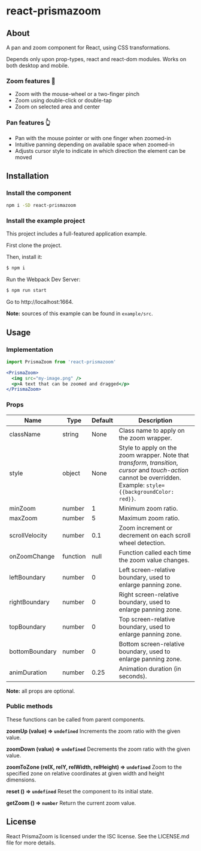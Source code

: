 # react-prismazoom

## About

A pan and zoom component for React, using CSS transformations.

Depends only upon prop-types, react and react-dom modules.
Works on both desktop and mobile.

### Zoom features :mag_right:
* Zoom with the mouse-wheel or a two-finger pinch
* Zoom using double-click or double-tap
* Zoom on selected area and center

### Pan features :point_up_2:
* Pan with the mouse pointer or with one finger when zoomed-in
* Intuitive panning depending on available space when zoomed-in
* Adjusts cursor style to indicate in which direction the element can be moved

## Installation

### Install the component
```bash
npm i -SD react-prismazoom
```
### Install the example project

This project includes a full-featured application example.

First clone the project.

Then, install it:
```bash
$ npm i
```
Run the Webpack Dev Server:
```bash
$ npm run start
```
Go to http://localhost:1664.

**Note:** sources of this example can be found in `example/src`.

## Usage

### Implementation

```jsx
import PrismaZoom from 'react-prismazoom'

<PrismaZoom>
  <img src="my-image.png" />
  <p>A text that can be zoomed and dragged</p>
</PrismaZoom>
```

### Props

| Name | Type | Default | Description |
| --- | --- | --- |  --- |
| className | string | None | Class name to apply on the zoom wrapper. |
| style | object | None | Style to apply on the zoom wrapper. Note that *transform*, *transition*, *cursor* and *touch-action* cannot be overridden. Example: `style={{backgroundColor: red}}`. |
| minZoom | number | 1 | Minimum zoom ratio. |
| maxZoom | number | 5 | Maximum zoom ratio. |
| scrollVelocity | number | 0.1 | Zoom increment or decrement on each scroll wheel detection. |
| onZoomChange | function | null | Function called each time the zoom value changes. |
| leftBoundary | number | 0 | Left screen-relative boundary, used to enlarge panning zone. |
| rightBoundary | number | 0 | Right screen-relative boundary, used to enlarge panning zone. |
| topBoundary | number | 0 | Top screen-relative boundary, used to enlarge panning zone. |
| bottomBoundary | number | 0 | Bottom screen-relative boundary, used to enlarge panning zone. |
| animDuration | number | 0.25 | Animation duration (in seconds). |

**Note:** all props are optional.

### Public methods

These functions can be called from parent components.

**zoomUp (value) ⇒ `undefined`**
Increments the zoom ratio with the given value.

**zoomDown (value) ⇒ `undefined`**
Decrements the zoom ratio with the given value.

**zoomToZone (relX, relY, relWidth, relHeight) ⇒ `undefined`**
Zoom to the specified zone on relative coordinates at given width and height dimensions.

**reset () ⇒ `undefined`**
Reset the component to its initial state.

**getZoom () ⇒ `number`**
Return the current zoom value.

## License

React PrismaZoom is licensed under the ISC license. See the LICENSE.md file for more details.